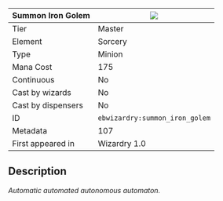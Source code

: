 | Summon Iron Golem |![](https://github.com/Electroblob77/Wizardry/blob/1.12.2/src/main/resources/assets/ebwizardry/textures/spells/ebwizardry:summon_iron_golem.png)|
|---|---|
| Tier | Master |
| Element | Sorcery |
| Type | Minion |
| Mana Cost | 175 |
| Continuous | No |
| Cast by wizards | No |
| Cast by dispensers | No |
| ID | `ebwizardry:summon_iron_golem` |
| Metadata | 107 |
| First appeared in | Wizardry 1.0 |
## Description
_Automatic automated autonomous automaton._